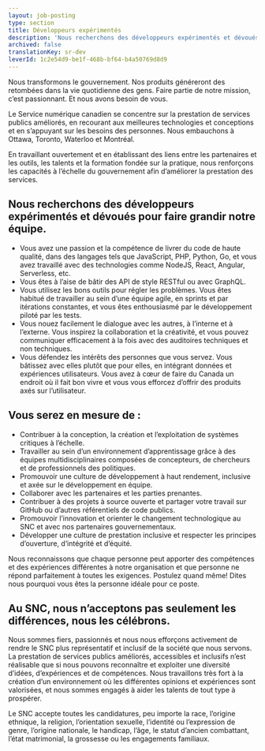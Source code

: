 ```yaml
---
layout: job-posting
type: section
title: Développeurs expérimentés
description: 'Nous recherchons des développeurs expérimentés et dévoués pour faire grandir '
archived: false
translationKey: sr-dev
leverId: 1c2e54d9-be1f-468b-bf64-b4a50769d8d9
---
```

Nous transformons le gouvernement. Nos produits généreront des retombées dans la vie quotidienne des gens. Faire partie de notre mission, c’est passionnant. Et nous avons besoin de vous.

Le Service numérique canadien se concentre sur la prestation de services publics améliorés, en recourant aux meilleures technologies et conceptions et en s’appuyant sur les besoins des personnes. Nous embauchons à Ottawa, Toronto, Waterloo et Montréal.

En travaillant ouvertement et en établissant des liens entre les partenaires et les outils, les talents et la formation fondée sur la pratique, nous renforçons les capacités à l’échelle du gouvernement afin d’améliorer la prestation des services.

## Nous recherchons des développeurs expérimentés et dévoués pour faire grandir notre équipe.

* Vous avez une passion et la compétence de livrer du code de haute qualité, dans des langages tels que JavaScript, PHP, Python, Go, et vous avez travaillé avec des technologies comme NodeJS, React, Angular, Serverless, etc.
* Vous êtes à l’aise de bâtir des API de style RESTful ou avec GraphQL.
* Vous utilisez les bons outils pour régler les problèmes. Vous êtes habitué de travailler au sein d’une équipe agile, en sprints et par itérations constantes, et vous êtes enthousiasmé par le développement piloté par les tests.
* Vous nouez facilement le dialogue avec les autres, à l’interne et à l’externe. Vous inspirez la collaboration et la créativité, et vous pouvez communiquer efficacement à la fois avec des auditoires techniques et non techniques.
* Vous défendez les intérêts des personnes que vous servez. Vous bâtissez avec elles plutôt que pour elles, en intégrant données et expériences utilisateurs. Vous avez à cœur de faire du Canada un endroit où il fait bon vivre et vous vous efforcez d’offrir des produits axés sur l’utilisateur.

## Vous serez en mesure de :

* Contribuer à la conception, la création et l’exploitation de systèmes critiques à l’échelle.
* Travailler au sein d’un environnement d’apprentissage grâce à des équipes multidisciplinaires composées de concepteurs, de chercheurs et de professionnels des politiques.
* Promouvoir une culture de développement à haut rendement, inclusive et axée sur le développement en équipe.
* Collaborer avec les partenaires et les parties prenantes.
* Contribuer à des projets à source ouverte et partager votre travail sur GitHub ou d’autres référentiels de code publics.
* Promouvoir l’innovation et orienter le changement technologique au SNC et avec nos partenaires gouvernementaux.
* Développer une culture de prestation inclusive et respecter les principes d’ouverture, d’intégrité et d’équité.

Nous reconnaissons que chaque personne peut apporter des compétences et des expériences différentes à notre organisation et que personne ne répond parfaitement à toutes les exigences. Postulez quand même! Dites nous pourquoi vous êtes la personne idéale pour ce poste.

## Au SNC, nous n’acceptons pas seulement les différences, nous les célébrons.

Nous sommes fiers, passionnés et nous nous efforçons activement de rendre le SNC plus représentatif et inclusif de la société que nous servons. La prestation de services publics améliorés, accessibles et inclusifs n’est réalisable que si nous pouvons reconnaître et exploiter une diversité d’idées, d’expériences et de compétences. Nous travaillons très fort à la création d’un environnement où les différentes opinions et expériences sont valorisées, et nous sommes engagés à aider les talents de tout type à prospérer.

Le SNC accepte toutes les candidatures, peu importe la race, l’origine ethnique, la religion, l’orientation sexuelle, l’identité ou l’expression de genre, l’origine nationale, le handicap, l’âge, le statut d’ancien combattant, l’état matrimonial, la grossesse ou les engagements familiaux.
